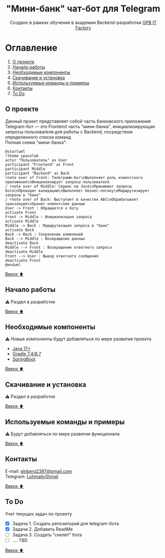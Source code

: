 <h1 align="center">"Мини-банк" чат-бот для Telegram</h1>

<p align="center"> Создано в рамках обучения в академии Backend-разработки <a href="https://gpb.fut.ru/itfactory/backend"> GPB IT Factory</a></p>

<h1 id="contents">Оглавление</h1>

1. [О проекте](#1)
2. [Начало работы](#2)
3. [Необходимые компоненты](#3)
4. [Скачивание и установка](#4)
5. [Используемые команды и примеры](#5)
6. [Контакты](#6)
7. [To Do](#7)

<h2 id="1">О проекте</h2>

Данный проект представляет собой часть банковского приложения\
Telegram-бот — это Frontend часть "мини-банка", инициализирующая запросы пользователя для работы с Backend, посредством определенного списка команд\
Полная схема "мини-банка":

```plantuml
@startuml
!theme spacelab
actor "Пользователь" as User
participant "Frontend" as Front
participant Middle
participant "Backend" as Back
rnote over of Front: Телеграмм-бот\nВыполняет роль клиентского приложения\nИнициализирует запросы пользователя
/ rnote over of Middle: Сервис на Java\nПринимает запросы бота\nПроводит валидацию\nВыполняет бизнес-логику\nМаршрутизирует запросы в "банк"
/ rnote over of Back: Выступает в качестве АБС\nОбрабатывает транзакции\nХранит клиентские данные
User -> Front : Обращается к боту
activate Front
Front -> Middle : Инициализация запроса
activate Middle
Middle -> Back : Маршрутизация запроса в "банк"
activate Back
Back -> Back : Сохранение изменений
Back --> Middle : Возвращение данных
deactivate Back
Middle --> Front : Возвращение ответного запроса
deactivate Middle
Front --> User : Вывод ответного сообщения
deactivate Front
@enduml
```

[Вверх :arrow_up:](#contents)

<h2 id="2">Начало работы</h2>

:warning: Раздел в разработке

[Вверх :arrow_up:](#contents)

<h2 id="3">Необходимые компоненты</h2>

:warning: Новые компоненты будут добавляться по мере развития проекта

- [Java 17+](https://www.java.com/ru/)
- [Gradle 7.4/8.7](https://www.gradle.org/)
- [SpringBoot](https://www.spring.io/projects/spring-boot)  

[Вверх :arrow_up:](#contents)

<h2 id="4">Скачивание и установка</h2>

:warning: Раздел в разработке

[Вверх :arrow_up:](#contents)

<h2 id="5">Используемые команды и примеры</h2>

:warning: Будут добавляться по мере развития функционала 

[Вверх :arrow_up:](#contents)

<h2 id="6">Контакты</h2>

E-mail: [elnberg2397@gmail.com](mailto:elnberg2397@gmail.com)  
Telegram: [LohmatiyShmel](https://t.me/LohmatiyShmel)  

[Вверх :arrow_up:](#contents)

<h2 id="7">To Do</h2>

Учет текущих задач по проекту
- [x] Задача 1. Создать репозиторий для telegram-бота
- [x] Задача 2. Добавить ReadMe
- [ ] Задача 3. Создать "скелет" бота
- [ ] .... TBD

[Вверх :arrow_up:](#contents)